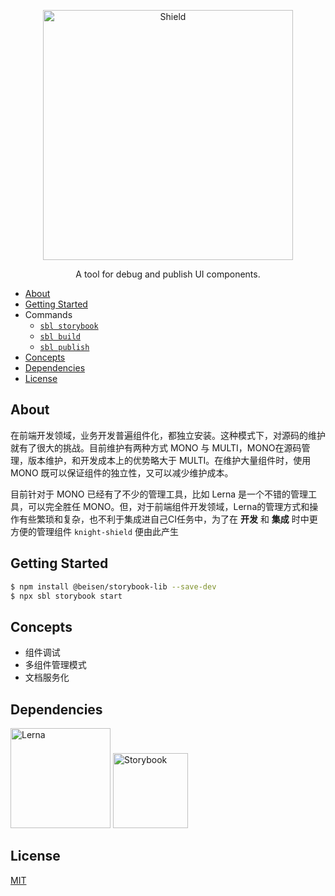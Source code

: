 
<p align="center">
  <img alt="Shield" src="http://lc-cj3ctxdw.cn-n1.lcfile.com/baf8019f3a541823d42a.png" height="400px" with="700px" />
</p>

<p align="center">
  A tool for debug and publish UI components.
</p>

* [About](#about)
* [Getting Started](#getting-started)
* Commands
  - [`sbl storybook`](./src/commands/storybook#readme)
  - [`sbl build`](./src/commands/build#readme)
  - [`sbl publish`](./src/commands/publish#readme)
* [Concepts](#concepts)
* [Dependencies](#dependencies)
* [License](#license)


## About

在前端开发领域，业务开发普遍组件化，都独立安装。这种模式下，对源码的维护就有了很大的挑战。目前维护有两种方式 MONO 与 MULTI，MONO在源码管理，版本维护，和开发成本上的优势略大于 MULTI。在维护大量组件时，使用 MONO 既可以保证组件的独立性，又可以减少维护成本。

目前针对于 MONO 已经有了不少的管理工具，比如 Lerna 是一个不错的管理工具，可以完全胜任 MONO。但，对于前端组件开发领域，Lerna的管理方式和操作有些繁琐和复杂，也不利于集成进自己CI任务中，为了在 **开发** 和 **集成** 时中更方便的管理组件 `knight-shield` 便由此产生

## Getting Started

```sh
$ npm install @beisen/storybook-lib --save-dev
$ npx sbl storybook start
```

## Concepts
* 组件调试
* 多组件管理模式
* 文档服务化

## Dependencies
<p align="left">
  <img alt="Lerna" src="http://lc-cj3ctxdw.cn-n1.lcfile.com/e6180c4dca55ac0e6d24.png" height="160px" with="210px" />
  <img alt="Storybook" src="http://lc-cj3ctxdw.cn-n1.lcfile.com/6dd894cd5e025fdbff2d.png" height="120px" with="170px" />
</p>

## License

[MIT](https://github.com/storybooks/storybook/blob/master/LICENSE)

